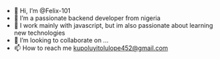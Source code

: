- 👋 Hi, I’m @Felix-101
- 👀 I’m a passionate backend developer from nigeria
- 🌱 I work mainly with javascript, but im also passionate about learning new technologies
- 💞️ I’m looking to collaborate on ...
- 📫 How to reach me kupoluyitolulope452@gmail.com 

<!---
Felix-101/Felix-101 is a ✨ special ✨ repository because its `README.md` (this file) appears on your GitHub profile.
You can click the Preview link to take a look at your changes.
--->

